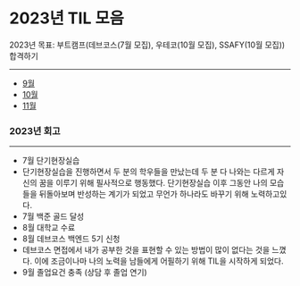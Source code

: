 # 2023년 TIL 모음

2023년 목표: 부트캠프(데브코스(7월 모집), 우테코(10월 모집), SSAFY(10월 모집)) 합격하기

---
- [9월](09/!9월_TIL_모음.md)
- [10월](10%2F%2110%EC%9B%94_TIL_%EB%AA%A8%EC%9D%8C.md)
- [11월](11%2F%2111%EC%9B%94_TIL_%EB%AA%A8%EC%9D%8C.md)



### 2023년 회고

---
* 7월 단기현장실습
* 단기현장실습을 진행하면서 두 분의 학우들을 만났는데 두 분 다 나와는 다르게 자신의 꿈을 이루기 위해 필사적으로 행동했다.
단기현장실습 이후 그동안 나의 모습들을 뒤돌아보며 반성하는 계기가 되었고 무언가 하나라도 바꾸기 위해 노력하고있다.
* 7월 백준 골드 달성
* 8월 대학교 수료
* 8월 데브코스 백엔드 5기 신청
* 데브코스 면접에서 내가 공부한 것을 표현할 수 있는 방법이 많이 없다는 것을 느꼈다. 이에 조금이나마 나의 노력을 남들에게
어필하기 위해 TIL을 시작하게 되었다.
* 9월 졸업요건 충족 (상담 후 졸업 연기)